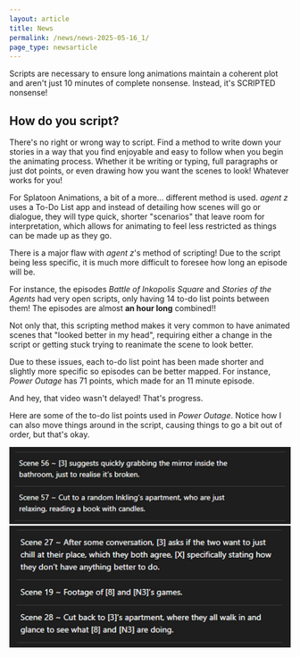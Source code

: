 ```yaml
---
layout: article
title: News
permalink: /news/news-2025-05-16_1/
page_type: newsarticle
---
```


Scripts are necessary to ensure long animations maintain a coherent plot and aren't just 10 minutes of complete nonsense. Instead, it's SCRIPTED nonsense!

## How do you script?

There's no right or wrong way to script. Find a method to write down your stories in a way that you find enjoyable and easy to follow when you begin the animating process. Whether it be writing or typing, full paragraphs or just dot points, or even drawing how you want the scenes to look! Whatever works for you!

For Splatoon Animations, a bit of a more... different method is used. *agent z* uses a To-Do List app and instead of detailing how scenes will go or dialogue, they will type quick, shorter "scenarios" that leave room for interpretation, which allows for animating to feel less restricted as things can be made up as they go.

There is a major flaw with *agent z*'s method of scripting! Due to the script being less specific, it is much more difficult to foresee how long an episode will be.

For instance, the episodes *Battle of Inkopolis Square* and *Stories of the Agents* had very open scripts, only having 14 to-do list points between them! The episodes are almost **an hour long** combined!!

Not only that, this scripting method makes it very common to have animated scenes that "looked better in my head", requiring either a change in the script or getting stuck trying to reanimate the scene to look better.

Due to these issues, each to-do list point has been made shorter and slightly more specific so episodes can be better mapped. For instance, *Power Outage* has 71 points, which made for an 11 minute episode.

And hey, that video wasn't delayed! That's progress.

Here are some of the to-do list points used in *Power Outage*. Notice how I can also move things around in the script, causing things to go a bit out of order, but that's okay.

<img src="/assets/screenshots/2025-05-16_2.jpg" alt="preview" class="news-image" />

<img src="/assets/screenshots/2025-05-16_3.jpg" alt="preview" class="news-image" />
